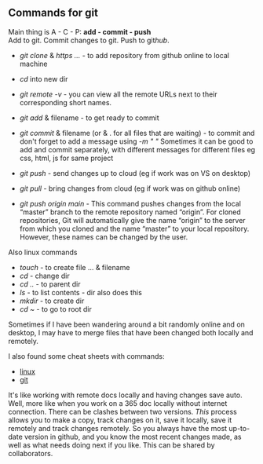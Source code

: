 ## Commands for git

Main thing is A - C - P:  **add - commit - push**  
Add to git. Commit changes to git. Push to git*hub*.
+ *git clone* & *https ...* - to add repository from github online to local machine
+ *cd* into new dir   
+ *git remote -v* - you can view all the remote URLs next to their corresponding short names.  
+ *git add* & filename - to get ready to commit  
+ *git commit* & filename (or & . for all files that are waiting) - to commit and don't forget to add a message using *-m "  "* Sometimes it can be good to add and commit separately, with different messages for different files eg css, html, js for same project

+ *git push* - send changes up to cloud (eg if work was on VS on desktop)
+ *git pull* - bring changes from cloud (eg if work was on github online) 

+ *git push origin main* - This command pushes changes from the local “master” branch to the remote repository named “origin”. For cloned repositories, Git will automatically give the name “origin” to the server from which you cloned and the name “master” to your local repository. However, these names can be changed by the user.

Also linux commands    
+ *touch* - to create file  ... & filename
+ *cd* - change dir
+ *cd ..* - to parent dir
+ *ls* - to list contents - dir also does this
+ *mkdir* - to create dir
+ *cd ~* - to go to root dir


Sometimes if I have been wandering around a bit randomly online and on desktop, I may have to merge files that have been changed both locally and remotely.  

I also found some cheat sheets with commands:  
+ [linux](https://www.guru99.com/linux-commands-cheat-sheet.html)
+ [git](https://i.redd.it/8341g68g1v7y.png)

It's like working with remote docs locally and having changes save auto. Well, more like when you work on a 365 doc locally without internet connection. There can be clashes between two versions. *This* process allows you to make a copy, track changes on it, save it locally, save it remotely and track changes remotely. So you always have the most up-to-date version in github, and you know the most recent changes made, as well as what needs doing next if you like. This can be shared by collaborators.
